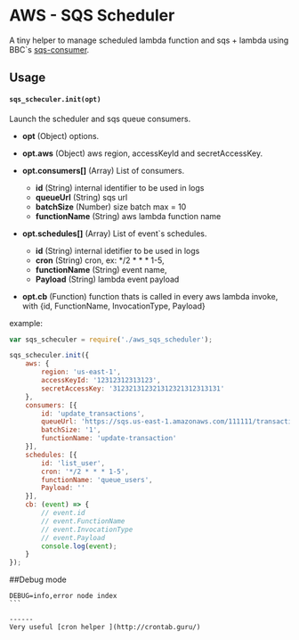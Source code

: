 # AWS - SQS Scheduler

A tiny helper to manage scheduled lambda function and sqs + lambda using BBC`s [sqs-consumer](http://mrdoob.com/projects/code-editor/).


## Usage

#### `sqs_scheculer.init(opt)`

Launch the scheduler and sqs queue consumers.
- **opt** (Object) options.

- **opt.aws** (Object) aws region, accessKeyId and secretAccessKey.
- **opt.consumers[]** (Array) List of consumers.
	- **id** (String) internal identifier to be used in logs
	- **queueUrl** (String) sqs url
	- **batchSize** (Number) size batch max = 10
	- **functionName** (String) aws lambda function name
- **opt.schedules[]** (Array) List of event`s schedules.
	- **id** (String) internal idetifier to be used in logs
	- **cron** (String) cron, ex: */2 * * * 1-5,
	- **functionName** (String) event name,
	- **Payload** (String) lambda event payload
- **opt.cb** (Function) function thats is called in every aws lambda invoke, with {id, FunctionName, InvocationType, Payload}


example:

```javascript
var sqs_scheculer = require('./aws_sqs_scheduler');

sqs_scheculer.init({
	aws: {
		region: 'us-east-1',
		accessKeyId: '12312312313123',
		secretAccessKey: '312321312321312321312313131'
	},
	consumers: [{
		id: 'update_transactions',
		queueUrl: 'https://sqs.us-east-1.amazonaws.com/111111/transactions',
		batchSize: '1',
		functionName: 'update-transaction'
	}],
	schedules: [{
		id: 'list_user',
		cron: '*/2 * * * 1-5',
		functionName: 'queue_users',
		Payload: ''
	}],
	cb: (event) => {
		// event.id
		// event.FunctionName
		// event.InvocationType
		// event.Payload
		console.log(event);
	}
});
```

##Debug mode
````
DEBUG=info,error node index
```

------
Very useful [cron helper ](http://crontab.guru/)
